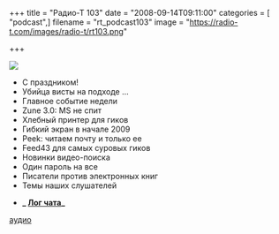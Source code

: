 +++
title = "Радио-Т 103"
date = "2008-09-14T09:11:00"
categories = [ "podcast",]
filename = "rt_podcast103"
image = "https://radio-t.com/images/radio-t/rt103.png"

+++

![](https://radio-t.com/images/radio-t/rt103.png)

- С праздником!
- Убийца висты на подходе ...
- Главное событие недели
- Zune 3.0: MS не спит
- Хлебный принтер для гиков
- Гибкий экран в начале 2009
- Peek: читаем почту и только ее
- Feed43 для самых суровых гиков
- Новинки видео-поиска
- Один пароль на все
- Писатели против электронных книг
- Темы наших слушателей

* **_ [Лог чата](http://chat.radio-t.com/logs/radio-t-103.html)_**

[аудио](http://cdn.radio-t.com/rt_podcast103.mp3)
<audio src="http://cdn.radio-t.com/rt_podcast103.mp3" preload="none"></audio>